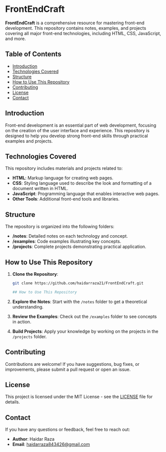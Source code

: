 # FrontEndCraft

**FrontEndCraft** is a comprehensive resource for mastering front-end development. This repository contains notes, examples, and projects covering all major front-end technologies, including HTML, CSS, JavaScript, and more.

## Table of Contents

- [Introduction](#introduction)
- [Technologies Covered](#technologies-covered)
- [Structure](#structure)
- [How to Use This Repository](#how-to-use-this-repository)
- [Contributing](#contributing)
- [License](#license)
- [Contact](#contact)

## Introduction

Front-end development is an essential part of web development, focusing on the creation of the user interface and experience. This repository is designed to help you develop strong front-end skills through practical examples and projects.

## Technologies Covered

This repository includes materials and projects related to:

- **HTML**: Markup language for creating web pages.
- **CSS**: Styling language used to describe the look and formatting of a document written in HTML.
- **JavaScript**: Programming language that enables interactive web pages.
- **Other Tools**: Additional front-end tools and libraries.

## Structure

The repository is organized into the following folders:

- **/notes**: Detailed notes on each technology and concept.
- **/examples**: Code examples illustrating key concepts.
- **/projects**: Complete projects demonstrating practical application.

## How to Use This Repository

1. **Clone the Repository**: 
   ```bash
   git clone https://github.com/haidarraza21/FrontEndCraft.git

   ## How to Use This Repository

2. **Explore the Notes**: Start with the `/notes` folder to get a theoretical understanding.

3. **Review the Examples**: Check out the `/examples` folder to see concepts in action.

4. **Build Projects**: Apply your knowledge by working on the projects in the `/projects` folder.

## Contributing

Contributions are welcome! If you have suggestions, bug fixes, or improvements, please submit a pull request or open an issue.

## License

This project is licensed under the MIT License - see the [LICENSE](LICENSE) file for details.

## Contact

If you have any questions or feedback, feel free to reach out:

- **Author**: Haidar Raza
- **Email**: [haidarraza843426@gmail.com](haidarraza843426@gmail.com)

